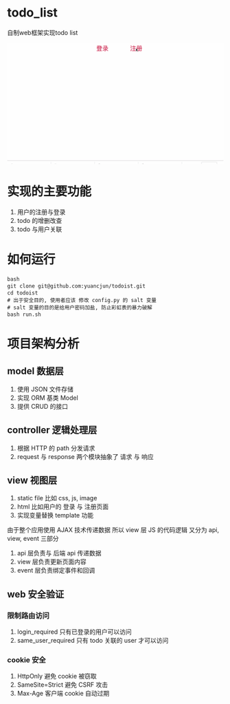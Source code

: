 # todo_list
自制web框架实现todo list 

![img](
        https://github.com/lambda-lambda/todo_list/blob/master/todo_list.gif
      ) 
      

# 实现的主要功能

1. 用户的注册与登录
2. todo 的增删改查
3. todo 与用户关联

# 如何运行
```
bash
git clone git@github.com:yuancjun/todoist.git
cd todoist
# 出于安全目的, 使用者应该 修改 config.py 的 salt 变量
# salt 变量的目的是给用户密码加盐, 防止彩虹表的暴力破解
bash run.sh
```

# 项目架构分析
## model 数据层
1. 使用 JSON 文件存储
2. 实现 ORM 基类 Model
3. 提供 CRUD 的接口

## controller 逻辑处理层
1. 根据 HTTP 的 path 分发请求
2. request 与 response 两个模块抽象了 请求 与 响应

## view 视图层
1. static file 比如 css, js, image
2. html 比如用户的 登录 与 注册页面
3. 实现变量替换 template 功能

由于整个应用使用 AJAX 技术传递数据
所以 view 层 JS 的代码逻辑 又分为 api, view, event 三部分

1. api 层负责与 后端 api 传递数据
2. view 层负责更新页面内容
3. event 层负责绑定事件和回调

## web 安全验证
### 限制路由访问
1. login_required 只有已登录的用户可以访问
2. same_user_required 只有 todo 关联的 user 才可以访问

### cookie 安全
1. HttpOnly 避免 cookie 被窃取
2. SameSite=Strict 避免 CSRF 攻击
3. Max-Age 客户端 cookie 自动过期
